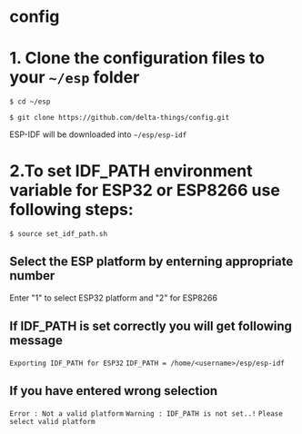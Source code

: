 # config

# 1. Clone the configuration files to your ```~/esp``` folder
```$ cd ~/esp```

```$ git clone https://github.com/delta-things/config.git```

ESP-IDF will be downloaded into ```~/esp/esp-idf```


# 2.To set IDF_PATH environment variable for ESP32 or ESP8266 use following steps:
```$ source set_idf_path.sh```

## Select the ESP platform by enterning appropriate number
Enter "1" to select ESP32 platform and "2" for ESP8266

## If IDF_PATH is set correctly you will get following message
  ```Exporting IDF_PATH for ESP32```
  ```IDF_PATH = /home/<username>/esp/esp-idf```
  
## If you have entered wrong selection
  ```Error : Not a valid platform```
  ```Warning : IDF_PATH is not set..!```
  ```Please select valid platform```
